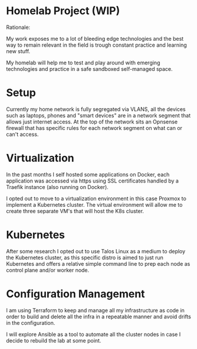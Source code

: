 # Homelab Project (WIP)

Rationale:

My work exposes me to a lot of bleeding edge technologies and the best way to remain relevant in the field is trough constant practice and learning new stuff.

My homelab will help me to test and play around with emerging technologies and practice in a safe sandboxed self-managed space.

# Setup

Currently my home network is fully segregated via VLANS, all the devices such as laptops, phones and "smart devices" are in a network segment that allows just internet access. At the top of the network sits an Opnsense firewall that has specific rules for each network segment on what can or can't access.

# Virtualization

In the past months I self hosted some applications on Docker, each application was accessed via https using SSL certificates handled by a Traefik instance (also running on Docker).

I opted out to move to a virtualization environment in this case Proxmox to implement a Kubernetes cluster. The virtual environment will allow me to create three separate VM's that will host the K8s cluster.

# Kubernetes

After some research I opted out to use Talos Linux as a medium to deploy the Kubernetes cluster, as this specific distro is aimed to just run Kubernetes and offers a relative simple command line to prep each node as control plane and/or worker node.

# Configuration Management

I am using Terraform to keep and manage all my infrastructure as code in order to build and delete all the infra in a repeatable manner and avoid drifts in the configuration.

I will explore Ansible as a tool to automate all the cluster nodes in case I decide to rebuild the lab at some point.


